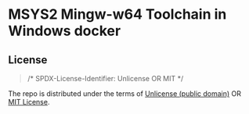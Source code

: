 # MSYS2 Mingw-w64 Toolchain in Windows docker


## License

> /* SPDX-License-Identifier: Unlicense OR MIT */

The repo is distributed under the terms of [Unlicense (public domain)](LICENSE) OR [MIT License](LICENSE.MIT).
